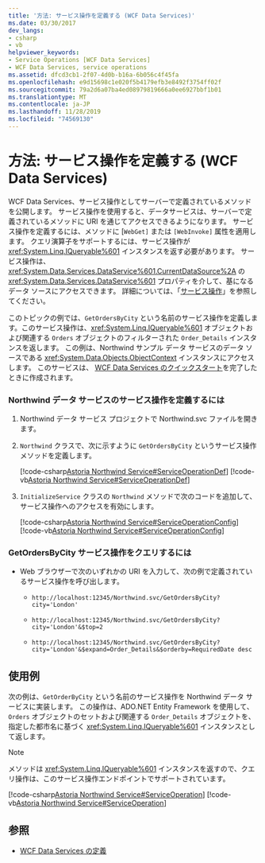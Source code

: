 ```yaml
---
title: '方法: サービス操作を定義する (WCF Data Services)'
ms.date: 03/30/2017
dev_langs:
- csharp
- vb
helpviewer_keywords:
- Service Operations [WCF Data Services]
- WCF Data Services, service operations
ms.assetid: dfcd3cb1-2f07-4d0b-b16a-6b056c4f45fa
ms.openlocfilehash: e9d15698c1e020f5b4179efb3e8492f3754ff02f
ms.sourcegitcommit: 79a2d6a07ba4ed08979819666a0ee6927bbf1b01
ms.translationtype: MT
ms.contentlocale: ja-JP
ms.lasthandoff: 11/28/2019
ms.locfileid: "74569130"
---
```

# <a name="how-to-define-a-service-operation-wcf-data-services"></a>方法: サービス操作を定義する (WCF Data Services)

WCF Data Services、サービス操作としてサーバーで定義されているメソッドを公開します。 サービス操作を使用すると、データサービスは、サーバーで定義されているメソッドに URI を通じてアクセスできるようになります。 サービス操作を定義するには、メソッドに [`WebGet]` または `[WebInvoke]` 属性を適用します。 クエリ演算子をサポートするには、サービス操作が <xref:System.Linq.IQueryable%601> インスタンスを返す必要があります。 サービス操作は、<xref:System.Data.Services.DataService%601.CurrentDataSource%2A> の <xref:System.Data.Services.DataService%601> プロパティを介して、基になるデータ ソースにアクセスできます。 詳細については、「[サービス操作](service-operations-wcf-data-services.md)」を参照してください。

このトピックの例では、`GetOrdersByCity` という名前のサービス操作を定義します。このサービス操作は、<xref:System.Linq.IQueryable%601> オブジェクトおよび関連する `Orders` オブジェクトのフィルターされた `Order_Details` インスタンスを返します。 この例は、Northwind サンプル データ サービスのデータ ソースである <xref:System.Data.Objects.ObjectContext> インスタンスにアクセスします。 このサービスは、 [WCF Data Services のクイックスタート](quickstart-wcf-data-services.md)を完了したときに作成されます。

### <a name="to-define-a-service-operation-in-the-northwind-data-service"></a>Northwind データ サービスのサービス操作を定義するには

1. Northwind データ サービス プロジェクトで Northwind.svc ファイルを開きます。

2. `Northwind` クラスで、次に示すように `GetOrdersByCity` というサービス操作メソッドを定義します。

     [!code-csharp[Astoria Northwind Service#ServiceOperationDef](../../../../samples/snippets/csharp/VS_Snippets_Misc/astoria_northwind_service/cs/northwind2.svc.cs#serviceoperationdef)]
     [!code-vb[Astoria Northwind Service#ServiceOperationDef](../../../../samples/snippets/visualbasic/VS_Snippets_Misc/astoria_northwind_service/vb/northwind2.svc.vb#serviceoperationdef)]

3. `InitializeService` クラスの `Northwind` メソッドで次のコードを追加して、サービス操作へのアクセスを有効にします。

     [!code-csharp[Astoria Northwind Service#ServiceOperationConfig](../../../../samples/snippets/csharp/VS_Snippets_Misc/astoria_northwind_service/cs/northwind2.svc.cs#serviceoperationconfig)]
     [!code-vb[Astoria Northwind Service#ServiceOperationConfig](../../../../samples/snippets/visualbasic/VS_Snippets_Misc/astoria_northwind_service/vb/northwind2.svc.vb#serviceoperationconfig)]

### <a name="to-query-the-getordersbycity-service-operation"></a>GetOrdersByCity サービス操作をクエリするには

- Web ブラウザーで次のいずれかの URI を入力して、次の例で定義されているサービス操作を呼び出します。

  - `http://localhost:12345/Northwind.svc/GetOrdersByCity?city='London'`

  - `http://localhost:12345/Northwind.svc/GetOrdersByCity?city='London'&$top=2`

  - `http://localhost:12345/Northwind.svc/GetOrdersByCity?city='London'&$expand=Order_Details&$orderby=RequiredDate desc`

## <a name="example"></a>使用例

次の例は、`GetOrderByCity` という名前のサービス操作を Northwind データ サービスに実装します。 この操作は、ADO.NET Entity Framework を使用して、`Orders` オブジェクトのセットおよび関連する `Order_Details` オブジェクトを、指定した都市名に基づく <xref:System.Linq.IQueryable%601> インスタンスとして返します。

> [!NOTE]
> メソッドは <xref:System.Linq.IQueryable%601> インスタンスを返すので、クエリ操作は、このサービス操作エンドポイントでサポートされています。

[!code-csharp[Astoria Northwind Service#ServiceOperation](../../../../samples/snippets/csharp/VS_Snippets_Misc/astoria_northwind_service/cs/northwind2.svc.cs#serviceoperation)]
[!code-vb[Astoria Northwind Service#ServiceOperation](../../../../samples/snippets/visualbasic/VS_Snippets_Misc/astoria_northwind_service/vb/northwind2.svc.vb#serviceoperation)]

## <a name="see-also"></a>参照

- [WCF Data Services の定義](defining-wcf-data-services.md)
